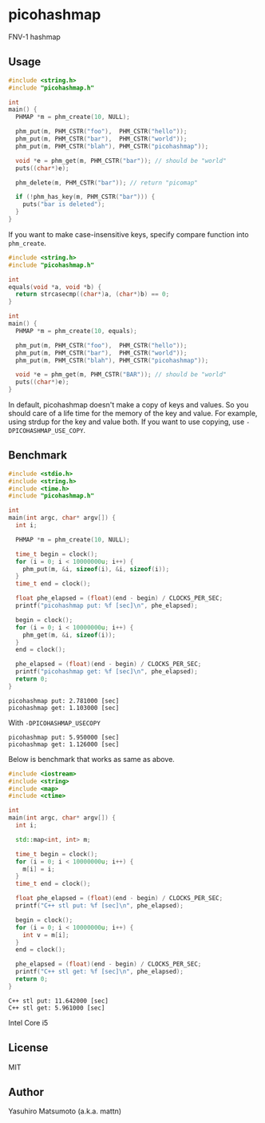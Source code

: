 # picohashmap

FNV-1 hashmap

## Usage

```c
#include <string.h>
#include "picohashmap.h"

int
main() {
  PHMAP *m = phm_create(10, NULL);

  phm_put(m, PHM_CSTR("foo"),  PHM_CSTR("hello"));
  phm_put(m, PHM_CSTR("bar"),  PHM_CSTR("world"));
  phm_put(m, PHM_CSTR("blah"), PHM_CSTR("picohashmap"));

  void *e = phm_get(m, PHM_CSTR("bar")); // should be "world"
  puts((char*)e);

  phm_delete(m, PHM_CSTR("bar")); // return "picomap"

  if (!phm_has_key(m, PHM_CSTR("bar"))) {
    puts("bar is deleted");
  }
}
```

If you want to make case-insensitive keys, specify compare function into `phm_create`.

```c
#include <string.h>
#include "picohashmap.h"

int
equals(void *a, void *b) {
  return strcasecmp((char*)a, (char*)b) == 0;
}

int
main() {
  PHMAP *m = phm_create(10, equals);

  phm_put(m, PHM_CSTR("foo"),  PHM_CSTR("hello"));
  phm_put(m, PHM_CSTR("bar"),  PHM_CSTR("world"));
  phm_put(m, PHM_CSTR("blah"), PHM_CSTR("picohashmap"));

  void *e = phm_get(m, PHM_CSTR("BAR")); // should be "world"
  puts((char*)e);
}
```

In default, picohashmap doesn't make a copy of keys and values. So you should care of a life time for the memory of the key and value. For example, using strdup for the key and value both. If you want to use copying, use `-DPICOHASHMAP_USE_COPY`.

## Benchmark

```c
#include <stdio.h>
#include <string.h>
#include <time.h>
#include "picohashmap.h"

int
main(int argc, char* argv[]) {
  int i;

  PHMAP *m = phm_create(10, NULL);

  time_t begin = clock();
  for (i = 0; i < 10000000u; i++) {
    phm_put(m, &i, sizeof(i), &i, sizeof(i));
  }
  time_t end = clock();

  float phe_elapsed = (float)(end - begin) / CLOCKS_PER_SEC;
  printf("picohashmap put: %f [sec]\n", phe_elapsed);

  begin = clock();
  for (i = 0; i < 10000000u; i++) {
    phm_get(m, &i, sizeof(i));
  }
  end = clock();

  phe_elapsed = (float)(end - begin) / CLOCKS_PER_SEC;
  printf("picohashmap get: %f [sec]\n", phe_elapsed);
  return 0;
}
```

```
picohashmap put: 2.781000 [sec]
picohashmap get: 1.103000 [sec]
```

With `-DPICOHASHMAP_USECOPY`

```
picohashmap put: 5.950000 [sec]
picohashmap get: 1.126000 [sec]
```

Below is benchmark that works as same as above.

```cpp
#include <iostream>
#include <string>
#include <map>
#include <ctime>

int
main(int argc, char* argv[]) {
  int i;

  std::map<int, int> m;

  time_t begin = clock();
  for (i = 0; i < 10000000u; i++) {
    m[i] = i;
  }
  time_t end = clock();

  float phe_elapsed = (float)(end - begin) / CLOCKS_PER_SEC;
  printf("C++ stl put: %f [sec]\n", phe_elapsed);

  begin = clock();
  for (i = 0; i < 10000000u; i++) {
    int v = m[i];
  }
  end = clock();

  phe_elapsed = (float)(end - begin) / CLOCKS_PER_SEC;
  printf("C++ stl get: %f [sec]\n", phe_elapsed);
  return 0;
}
```

```
C++ stl put: 11.642000 [sec]
C++ stl get: 5.961000 [sec]
```

Intel Core i5

## License

MIT

## Author

Yasuhiro Matsumoto (a.k.a. mattn)
